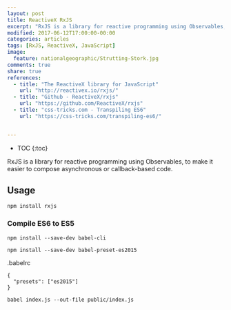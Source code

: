 ```yaml
---
layout: post
title: ReactiveX RxJS
excerpt: "RxJS is a library for reactive programming using Observables, to make it easier to compose asynchronous or callback-based code."
modified: 2017-06-12T17:00:00-00:00
categories: articles
tags: [RxJS, ReactiveX, JavaScript]
image:
  feature: nationalgeographic/Strutting-Stork.jpg
comments: true
share: true
references:
  - title: "The ReactiveX library for JavaScript"
    url: "http://reactivex.io/rxjs/"
  - title: "Github - ReactiveX/rxjs"
    url: "https://github.com/ReactiveX/rxjs"
  - title: "css-tricks.com - Transpiling ES6"
    url: "https://css-tricks.com/transpiling-es6/"


---
```


* TOC
{:toc}

RxJS is a library for reactive programming using Observables, to make it easier to compose asynchronous or callback-based code.

## Usage

`npm install rxjs`

### Compile ES6 to ES5

`npm install --save-dev babel-cli`

`npm install --save-dev babel-preset-es2015`

.babelrc

```
{
  "presets": ["es2015"]
}
```

`babel index.js --out-file public/index.js`
